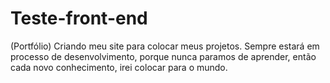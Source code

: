 # Teste-front-end 
(Portfólio)
Criando meu site para colocar meus projetos. Sempre estará em processo de desenvolvimento, porque nunca paramos de aprender, então cada novo conhecimento, irei colocar para o mundo.

